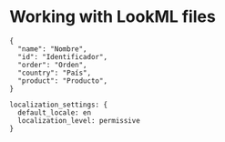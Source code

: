 # Working with LookML files 

```
{ 
  "name": "Nombre", 
  "id": "Identificador", 
  "order": "Orden", 
  "country": "País", 
  "product": "Producto", 
} 
```
```
localization_settings: { 
  default_locale: en 
  localization_level: permissive 
} 
```